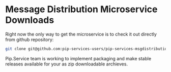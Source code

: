 # Message Distribution Microservice Downloads

Right now the only way to get the microservice is to check it out directly from github repository:

```bash
git clone git@github.com:pip-services-users/pip-services-msgdistribution-node.git
```

Pip.Service team is working to implement packaging and make stable releases available for your 
as zip downloadable archieves.